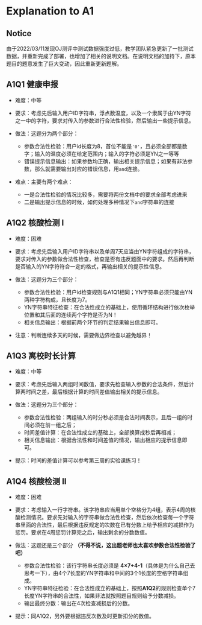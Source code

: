 # Explanation to A1

## Notice

由于2022/03/11发现OJ测评中测试数据强度过低，教学团队紧急更新了一批测试数据，并重新完成了部署，也增加了相关的说明文档。在说明文档的加持下，原本题目的题意发生了巨大变动，因此重新更新题解。

## A1Q1 健康申报

- 难度：中等

- 要求：考虑先后输入用户ID字符串，浮点数温度，以及一个隶属于由YN字符之一中的字符，要求对传入的参数进行合法性检验，然后输出一些提示信息。

- 做法：这题分为两个部分：
  - 参数合法性检验：用户id长度为8，首位不能是```'0'```，且必须全部都是数字；输入的温度必须在给定范围内；输入的字符必须是YN之一等等
  - 错误提示信息输出：如果参数均正确，输出相关提示信息；如果有非法参数，那么就需要输出对应的错误信息，用``` and ```连接。

- 难点：主要有两个难点：
  - 一是合法性检验的情况比较多，需要将两份文档中的要求全部考虑进来
  - 二是输出提示信息的时候，如何处理多种情况下```and```字符串的连接

## A1Q2 核酸检测 I
- 难度：困难

- 要求：考虑先后输入用户ID字符串以及单周7天应当由YN字符组成的字符串，要求对传入的参数做合法性检查，检查是否有违反题面中的要求。然后再判断是否输入的YN字符符合一定的格式，再输出相关的提示性信息。

- 做法：这题分为三个部分：
  - 参数合法性检验：用户id检查规则与A1Q1相同；YN字符串必须只能由YN两种字符构成，且长度为7。
  - YN字符串特征检查：在合法性成立的基础上，使用循环结构进行依次枚举位置和其后面的连续两个字符是否为N！
  - 相关信息输出：根据前两个环节的判定结果输出信息即可。

- 注意：判断连续多天的时候，需要做边界检查以避免越界！

## A1Q3 离校时长计算
- 难度：中等

- 要求：考虑先后输入两组时间数值，要求先检查输入参数的合法条件，然后计算两时间之差，最后根据计算的时间差值输出相关的提示信息。

- 做法：这题分为三个部分：
  - 参数合法性检验：两组输入的时分秒必须是合法时间表示，且后一组的时间必须在前一组之后；
  - 时间差值计算：在合法性成立的基础上，全部换算成秒后再相减；
  - 相关信息输出：根据合法性和时间差值的情况，输出相应的提示信息即可。

- 提示：时间的差值计算可以参考第三周的实验课练习！


## A1Q4 核酸检测 II
- 难度：困难

- 要求：考虑输入一行字符串。该字符串应当用单个空格分为4组，表示4周的核酸检测情况。要求先对输入的字符串做合法性检查，然后依次检查每一个字符串里面的合法性，最后根据违反规定的次数在已有分数上给予相应的减损作为惩罚。要求在4周惩罚计算完之后，输出剩余的分数数值。

- 做法：这题还是三个部分 **（不得不说，这出题老师也太喜欢参数合法性检验了吧）**
  - 参数合法性检验：该行字符串长度必须是 **4×7+4-1**（具体是为什么自己去思考一下），由4个7长度的YN字符串和中间的3个1长度的空格字符串组成。
  - YN字符串特征检验：在合法性成立的基础上，按照**A1Q2**的规则检查单个7长度YN字符串的合法性，如果非法就按照题目规则给予分数减损。
  - 输出最终分数：输出在4次检查减损后的分数。

- 提示：同A1Q2，另外要根据违反次数及时更新扣分的数值。
